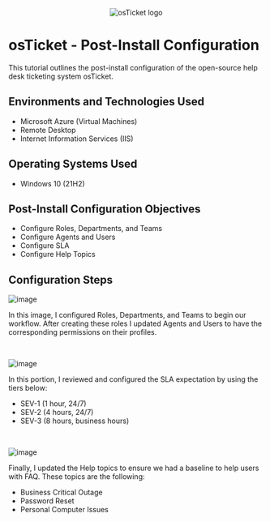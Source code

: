 <p align="center">
<img src="https://github.com/simoneburch/osticket-post-install-config/assets/152559137/8199d9b7-c043-4bd4-ab33-03d88bc01756" alt="osTicket logo"/>
</p>

<h1>osTicket - Post-Install Configuration</h1>
This tutorial outlines the post-install configuration of the open-source help desk ticketing system osTicket.<br />


<h2>Environments and Technologies Used</h2>

- Microsoft Azure (Virtual Machines)
- Remote Desktop
- Internet Information Services (IIS)

<h2>Operating Systems Used </h2>

- Windows 10</b> (21H2)

<h2>Post-Install Configuration Objectives</h2>

- Configure Roles, Departments, and Teams
- Configure Agents and Users
- Configure SLA
- Configure Help Topics

<h2>Configuration Steps</h2>

<p>

![image](https://github.com/CopaceticWill/post-install-config/assets/137100082/d5dae9f3-5fc3-48dd-bf30-99a6d309497a)

</p>
<p>
In this image, I configured Roles, Departments, and Teams to begin our workflow. After creating these roles I updated Agents and Users to have the corresponding permissions on their profiles. 

</p>
<br />

<p>

![image](https://github.com/CopaceticWill/post-install-config/assets/137100082/e0503c99-b00c-431e-abe4-61bc5abdb696)

</p>
<p>
In this portion, I reviewed and configured the SLA expectation by using the tiers below:

  - SEV-1 (1 hour, 24/7)
  - SEV-2 (4 hours, 24/7)
  - SEV-3 (8 hours, business hours)
</p>
<br />

<p>

![image](https://github.com/CopaceticWill/post-install-config/assets/137100082/c72ed192-f452-48c3-b1cb-5867d5ede187)
  
</p>
<p>
Finally, I updated the Help topics to ensure we had a baseline to help users with FAQ. These topics are the following: 

  - Business Critical Outage
  - Password Reset
  - Personal Computer Issues

</p>
<br />
